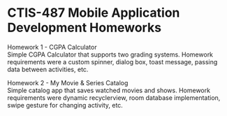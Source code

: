 # CTIS-487 Mobile Application Development Homeworks

Homework 1 - CGPA Calculator\
Simple CGPA Calculator that supports two grading systems. Homework requirements were a custom spinner, dialog box, toast message, passing data between activities, etc.

Homework 2 - My Movie & Series Catalog\
Simple catalog app that saves watched movies and shows. Homework requirements were dynamic recyclerview, room database implementation, swipe gesture for changing activity, etc.
